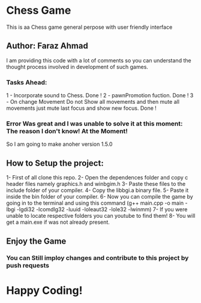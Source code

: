 # Chess Game

This is aa Chess game general perpose with user friendly interface

## Author: Faraz Ahmad

I am providing this code with a lot of comments so you can understand the thought process involved in development of such
games.

### Tasks Ahead:

1 - Incorporate sound to Chess.  Done !
2 - pawnPromotion fuction.  Done !
3 - On change Movement Do not Show all movements and then mute all movements just mute last focus and show new focus.  Done !

### Error Was great and I was unable to solve it at this moment: The reason I don't know! At the Moment!

So I am going to make anoher version 1.5.0

## How to Setup the project:
1- First of all clone this repo.
2- Open the dependences folder and copy c header files namely graphics.h and winbgim.h 
3- Paste these files to the include folder of your compiler.
4- Copy the libbgi.a binary file.
5- Paste it inside the bin folder of your compiler.
6- Now you can compile the game by going in to the terminal and using this command (g++ main.cpp -o main -lbgi -lgdi32 -lcomdlg32 -luuid -loleaut32 -lole32 -lwinmm)
7- If you were unable to locate respective folders you can youtube to find them!
8- You will get a main.exe if was not already present.

## Enjoy the Game 

### You can Still imploy changes and contribute to this project by push requests

# Happy Coding!